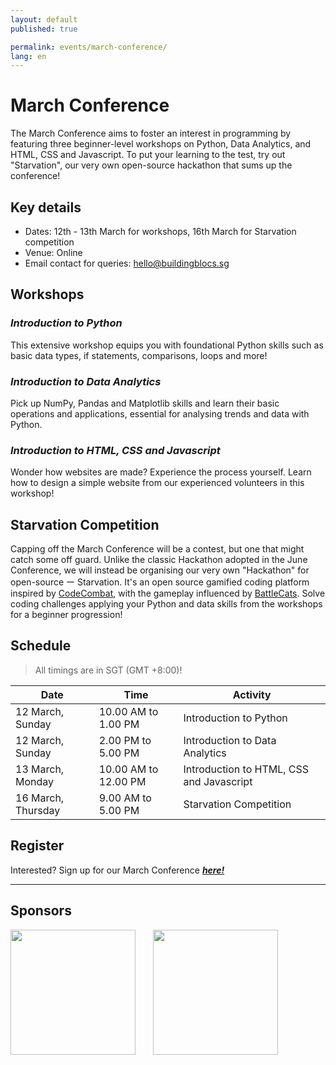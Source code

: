 ```yaml
---
layout: default
published: true

permalink: events/march-conference/
lang: en
---
```


# March Conference

The March Conference aims to foster an interest in programming by featuring three beginner-level workshops on Python, Data Analytics, and HTML, CSS and Javascript. To put your learning to the test, try out "Starvation", our very own open-source hackathon that sums up the conference!

## Key details
- Dates: 12th - 13th March for workshops, 16th March for Starvation competition
- Venue: Online
- Email contact for queries: <hello@buildingblocs.sg>

## Workshops

### _Introduction to Python_

This extensive workshop equips you with foundational Python skills such as basic data types, if statements, comparisons, loops and more!

### _Introduction to Data Analytics_

Pick up NumPy, Pandas and Matplotlib skills and learn their basic operations and applications, essential for analysing trends and data with Python.

### _Introduction to HTML, CSS and Javascript_

Wonder how websites are made? Experience the process yourself. Learn how to design a simple website from our experienced volunteers in this workshop!

## Starvation Competition

Capping off the March Conference will be a contest, but one that might catch some off guard. Unlike the classic Hackathon 
adopted in the June Conference, we will instead be organising our very own "Hackathon" for open-source
 ー Starvation. It's an open source gamified coding platform inspired by [CodeCombat](https://codecombat.com/), with the gameplay influenced by [BattleCats](https://battlecats.club/en/series/battlecats/). Solve coding challenges applying your Python and data skills from the workshops for a beginner progression!
 
## Schedule

> All timings are in SGT (GMT +8:00)!

| Date | Time | Activity |
| --- | --- | --- |
| 12 March, Sunday | 10.00 AM to 1.00 PM | Introduction to Python |
| 12 March, Sunday | 2.00 PM to 5.00 PM | Introduction to Data Analytics |
| 13 March, Monday | 10.00 AM to 12.00 PM | Introduction to HTML, CSS and Javascript |
| 16 March, Thursday | 9.00 AM to 5.00 PM | Starvation Competition | 

## Register

Interested? Sign up for our March Conference [***here!***](https://go.buildingblocs.sg/march2023signup)

---

## Sponsors

<img src="https://user-images.githubusercontent.com/103890582/221182244-dfb1da34-daec-46e4-b46d-35bc6478618a.png" width="200"/> &nbsp; &nbsp; &nbsp;  <img src="https://www.dlt.com/sites/default/files/logos/Red-Hat_logo.png" width="200"/> 
  
